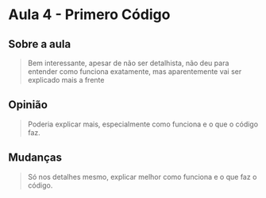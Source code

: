 # Aula 4 - Primero Código

## Sobre a aula
> Bem interessante, apesar de não ser detalhista, não deu para entender como funciona exatamente, mas aparentemente vai ser explicado mais a frente

## Opinião
> Poderia explicar mais, especialmente como funciona e o que o código faz.

## Mudanças
> Só nos detalhes mesmo, explicar melhor como funciona e o que faz o código.
